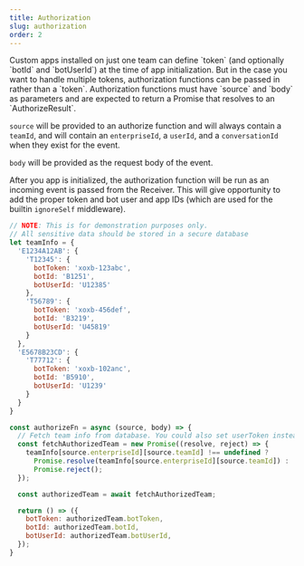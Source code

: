 ```yaml
---
title: Authorization
slug: authorization
order: 2
---
```


<div class="section-content">
Custom apps installed on just one team can define `token` (and optionally `botId` and `botUserId`) at the time of app initialization. But in the case you want to handle multiple tokens, authorization functions can be passed in rather than a `token`. Authorization functions must have `source` and `body` as parameters and are expected to return a Promise that resolves to an `AuthorizeResult`.

`source` will be provided to an authorize function and will always contain a `teamId`, and will contain an `enterpriseId`, a `userId`, and a `conversationId` when they exist for the event.

`body` will be provided as the request body of the event.

After you app is initialized, the authorization function will be run as an incoming event is passed from the Receiver. This will give opportunity to add the proper token and bot user and app IDs (which are used for the builtin `ignoreSelf` middleware).
</div>

```javascript
// NOTE: This is for demonstration purposes only.
// All sensitive data should be stored in a secure database
let teamInfo = {
  'E1234A12AB': {
    'T12345': {
      botToken: 'xoxb-123abc',
      botId: 'B1251',
      botUserId: 'U12385' 
    },
    'T56789': {
      botToken: 'xoxb-456def',
      botId: 'B3219',
      botUserId: 'U45819'
    }
  },
  'E5678B23CD': {
    'T77712': {
      botToken: 'xoxb-102anc',
      botId: 'B5910',
      botUserId: 'U1239'
    }
  }
}

const authorizeFn = async (source, body) => {
  // Fetch team info from database. You could also set userToken instead.
  const fetchAuthorizedTeam = new Promise((resolve, reject) => {
    teamInfo[source.enterpriseId][source.teamId] !== undefined ?
      Promise.resolve(teamInfo[source.enterpriseId][source.teamId]) :
      Promise.reject();
  });

  const authorizedTeam = await fetchAuthorizedTeam;

  return () => ({
    botToken: authorizedTeam.botToken,
    botId: authorizedTeam.botId,
    botUserId: authorizedTeam.botUserId,
  });
}
```